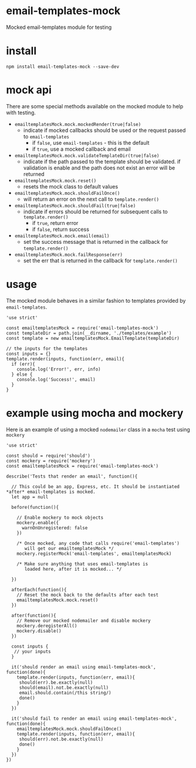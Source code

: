 # email-templates-mock
Mocked email-templates module for testing

# install

```
npm install email-templates-mock --save-dev
```

# mock api
There are some special methods available on the mocked module to help with testing.

* `emailtemplatesMock.mock.mockedRender(true|false)`
  * indicate if mocked callbacks should be used or the request passed to `email-templates` 
    * if `false`, use `email-templates` - this is the default
    * if `true`, use a mocked callback and email
* `emailtemplatesMock.mock.validateTemplateDir(true|false)`
  * indicate if the path passed to the template should be validated. if validation is enable and the path does not exist an error will be returned
* `emailtemplatesMock.mock.reset()`
  * resets the mock class to default values
* `emailtemplatesMock.mock.shouldFailOnce()`
  * will return an error on the next call to `template.render()`
* `emailtemplatesMock.mock.shouldFail(true|false)`
  * indicate if errors should be returned for subsequent calls to `template.render()`
    * if `true`, return error
    * if `false`, return success
* `emailtemplatesMock.mock.email(email)`
  * set the success message that is returned in the callback for `template.render()`
* `emailtemplatesMock.mock.failResponse(err)`
  * set the err that is returned in the callback for `template.render()`

# usage
The mocked module behaves in a similar fashion to templates provided by `email-templates`.

```
'use strict'

const emailtemplatesMock = require('email-templates-mock')
const templateDir = path.join(__dirname, './templates/example')
const template = new emailtemplatesMock.EmailTemplate(templateDir)

// the inputs for the templates
const inputs = {}
template.render(inputs, function(err, email){
  if (err){
    console.log('Error!', err, info)
  } else {
    console.log('Success!', email)
  }
}
```

# example using mocha and mockery
Here is an example of using a mocked `nodemailer` class in a `mocha` test using `mockery`

```
'use strict'

const should = require('should')
const mockery = require('mockery')
const emailtemplatesMock = require('email-templates-mock')

describe('Tests that render an email', function(){

  // This could be an app, Express, etc. It should be instantiated *after* email-templates is mocked.
  let app = null

  before(function(){

    // Enable mockery to mock objects
    mockery.enable({
      warnOnUnregistered: false
    })
    
    /* Once mocked, any code that calls require('email-templates') 
       will get our emailtemplatesMock */
    mockery.registerMock('email-templates', emailtemplatesMock)
    
    /* Make sure anything that uses email-templates is 
       loaded here, after it is mocked... */
       
  })
  
  afterEach(function(){
    // Reset the mock back to the defaults after each test
    emailtemplatesMock.mock.reset()
  })
  
  after(function(){
    // Remove our mocked nodemailer and disable mockery
    mockery.deregisterAll()
    mockery.disable()
  })
  
  const inputs {
   // your inputs
  }
  
  it('should render an email using email-templates-mock', function(done){
    template.render(inputs, function(err, email){
     should(err).be.exactly(null)
     should(email).not.be.exactly(null)
     email.should.contain(/this string/)
     done()
    }
  })
  
  it('should fail to render an email using email-templates-mock', function(done){
    emailtemplatesMock.mock.shouldFailOnce()
    template.render(inputs, function(err, email){
     should(err).not.be.exactly(null)
     done()
    }
  })
})
```
